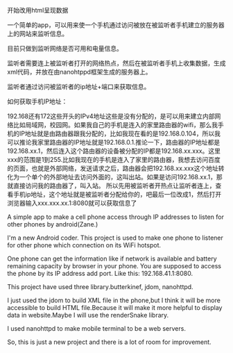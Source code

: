 
开始改用html呈现数据


一个简单的app，可以用来使一个手机通过访问被放在被监听者手机建立的服务器上的网站来监听信息。

目前只做到监听网络是否可用和电量信息。

监听者需要连上被监听者打开的网络热点，然后在被监听者手机上收集数据，生成xml代码，并放在由nanohtppd框架生成的服务器上。

监听者通过访问被监听者的ip地址+端口来获取信息。

如何获取手机IP地址：

192.168还有172这些开头的IPv4地址这些是没有分配的，是可以用来建立内部网络比如局域网，校园网。如果我自己的手机是连入的家里路由器的wifi，那么我手机的IP地址就是由路由器跟我分配的，比如我现在看的是192.168.0.104，所以我可以推论我家里路由器的IP地址就是192.168.0.1.推论一下，路由器的IP地址都是192.168.xx.1，然后连入这个路由器的设备被分配的IP都是192.168.xx.xxx。这里xxx的范围是1到255.比如我现在的手机是连入了家里的路由器，我想去访问百度的页面，也就是外部网络，发送请求之后，路由器会把192.168.xx.xxx这个地址转化为一个单个的外部地址去访问外面的，这叫出站。如果是访问192.168.xx.1，那就直接访问我的路由器了，叫入站。
所以先用被监听者开热点让监听者连上，查看手机ip地址，这个地址就是被监听者分配给你的，吧最后一位改成1，然后打开浏览器输入xxx.xxx.xx.1:8080就可以获取信息了



A simple app to make a cell phone access through IP addresses to listen for other phones by android(Zane.)

I'm a new Android coder. This project is used to make one phone to listener for other phone which connection on its WiFi hotspot.

One phone can get the information like if network is available and battery remaining capacity by browser in your phone. You are supposed to access the phone by its IP address add port. Like this: 192.168.41.1:8080.

This project have used three library.butterkinef, jdom, nanohttpd.

I just used the jdom to build XML file in the phone,but I think it will be more accessible to build HTML file.Because it will make it more helpful to display data in website.Maybe I will use the renderSnake library.

I used nanohttpd to make mobile terminal to be a web servers.

So, this is just a new project and there is a lot of room for improvement.
